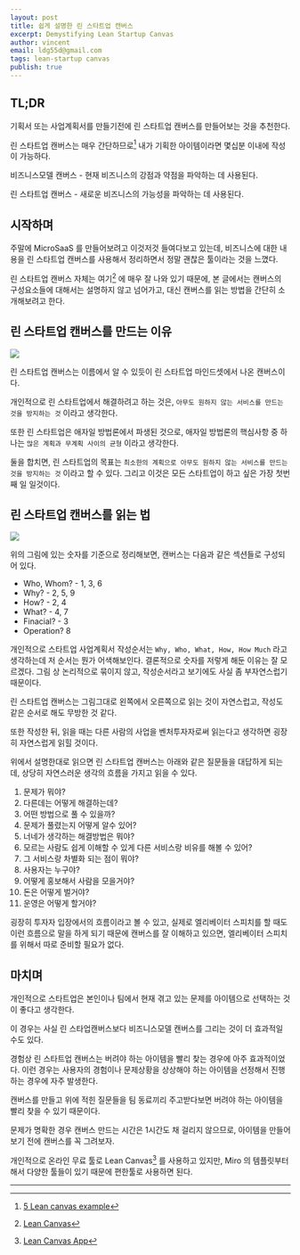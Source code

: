 ```yaml
---
layout: post
title: 쉽게 설명한 린 스타트업 캔버스
excerpt: Demystifying Lean Startup Canvas
author: vincent
email: ldg55d@gmail.com
tags: lean-startup canvas
publish: true
---
```


## TL;DR

기획서 또는 사업계획서를 만들기전에 린 스타트업 캔버스를 만들어보는 것을 추천한다.

린 스타트업 캔버스는 매우 간단하므로[^2] 내가 기획한 아이템이라면 몇십분 이내에 작성이 가능하다.

비즈니스모델 캔버스 - 현재 비즈니스의 강점과 약점을 파악하는 데 사용된다.

린 스타트업 캔버스 - 새로운 비즈니스의 가능성을 파악하는 데 사용된다.

## 시작하며

주말에 MicroSaaS 를 만들어보려고 이것저것 들여다보고 있는데, 비즈니스에 대한 내용을 린 스타트업 캔버스를 사용해서 정리하면서 정말 괜찮은 툴이라는 것을 느꼈다.

린 스타트업 캔버스 자체는 여기[^1] 에 매우 잘 나와 있기 때문에, 본 글에서는 캔버스의 구성요소들에 대해서는 설명하지 않고 넘어가고, 대신 캔버스를 읽는 방법을 간단히 소개해보려고 한다.

## 린 스타트업 캔버스를 만드는 이유

<img src="https://railsware.com/blog/wp-content/uploads/2018/10/lc3-1.jpg" />

린 스타트업 캔버스는 이름에서 알 수 있듯이 린 스타트업 마인드셋에서 나온 캔버스이다.

개인적으로 린 스타트업에서 해결하려고 하는 것은, `아무도 원하지 않는 서비스를 만드는 것을 방지하는 것` 이라고 생각한다.

또한 린 스타트업은 애자일 방법론에서 파생된 것으로, 애자일 방법론의 핵심사항 중 하나는 `많은 계획과 무계획 사이의 균형` 이라고 생각한다.

둘을 합치면, 린 스타트업의 목표는 `최소한의 계획으로 아무도 원하지 않는 서비스를 만드는 것을 방지하는 것` 이라고 할 수 있다. 그리고 이것은 모든 스타트업이 하고 싶은 가장 첫번째 일 일것이다.

## 린 스타트업 캔버스를 읽는 법

<img src="https://railsware.com/blog/wp-content/uploads/2018/10/lc1-1.jpg"/>

위의 그림에 있는 숫자를 기준으로 정리해보면, 캔버스는 다음과 같은 섹션들로 구성되어 있다.

- Who, Whom? - 1, 3, 6
- Why? - 2, 5, 9
- How? - 2, 4
- What? - 4, 7
- Finacial? - 3
- Operation? 8

개인적으로 스타트업 사업계획서 작성순서는 `Why, Who, What, How, How Much` 라고 생각하는데 저 순서는 뭔가 어색해보인다.
결론적으로 숫자를 저렇게 해둔 이유는 잘 모르겠다.
그림 상 논리적으로 묶이지 않고, 작성순서라고 보기에도 사실 좀 부자연스럽기 때문이다.

린 스타트업 캔버스는 그림그대로 왼쪽에서 오른쪽으로 읽는 것이 자연스럽고, 작성도 같은 순서로 해도 무방한 것 같다.

또한 작성한 뒤, 읽을 때는 다른 사람의 사업을 벤처투자자로써 읽는다고 생각하면 굉장히 자연스럽게 읽힐 것이다.

위에서 설명한대로 읽으면 린 스타트업 캔버스는 아래와 같은 질문들을 대답하게 되는데, 상당히 자연스러운 생각의 흐름을 가지고 읽을 수 있다.

1. 문제가 뭐야?
2. 다른데는 어떻게 해결하는데?
3. 어떤 방법으로 풀 수 있을까?
4. 문제가 풀렸는지 어떻게 알수 있어?
5. 너네가 생각하는 해결방법은 뭐야?
6. 모르는 사람도 쉽게 이해할 수 있게 다른 서비스랑 비유를 해볼 수 있어?
7. 그 서비스랑 차별화 되는 점이 뭐야?
8. 사용자는 누구야?
9. 어떻게 홍보해서 사람을 모을거야?
10. 돈은 어떻게 벌거야?
11. 운영은 어떻게 할거야?

굉장히 투자자 입장에서의 흐름이라고 볼 수 있고, 실제로 엘리베이터 스피치를 할 때도 이런 흐름으로 말을 하게 되기 때문에 캔버스를 잘 이해하고 있으면, 엘리베이터 스피치를 위해서 따로 준비할 필요가 없다.

## 마치며

개인적으로 스타트업은 본인이나 팀에서 현재 겪고 있는 문제를 아이템으로 선택하는 것이 좋다고 생각한다.

이 경우는 사실 린 스타업캔버스보다 비즈니스모델 캔버스를 그리는 것이 더 효과적일 수도 있다.

경험상 린 스타트업 캔버스는 버려야 하는 아이템을 빨리 찾는 경우에 아주 효과적이었다. 이런 경우는 사용자의 경험이나 문제상황을 상상해야 하는 아이템을 선정해서 진행하는 경우에 자주 발생한다.

캔버스를 만들고 위에 적힌 질문들을 팀 동료끼리 주고받다보면 버려야 하는 아이템을 빨리 찾을 수 있기 때문이다.

문제가 명확한 경우 캔버스 만드는 시간은 1시간도 채 걸리지 않으므로, 아이템을 만들어보기 전에 캔버스를 꼭 그려보자.

개인적으로 온라인 무료 툴로 Lean Canvas[^3] 를 사용하고 있지만, Miro 의 템플릿부터 해서 다양한 툴들이 있기 때문에 편한툴로 사용하면 된다.

---

[^1]: [Lean Canvas](https://railsware.com/blog/lean-canvas-a-tool-your-startup-needs-instead-of-a-business-plan)
[^2]: [5 Lean canvas example](https://railsware.com/blog/5-lean-canvas-examples/)
[^3]: [Lean Canvas App](https://leadcanvas.app/clcbo4vxs000108jwby73cutj)
